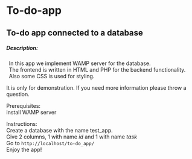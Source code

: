 # To-do-app
## To-do app connected to a database

##### Description:
&ensp;In this app we implement WAMP server for the database.\
&ensp;The frontend is written in HTML and PHP for the backend functionality.\
&ensp;Also some CSS is used for styling.

It is only for demonstration. If you need more information please throw a question.

Prerequisites:\
install WAMP server

Instructions:\
Create a database with the name test_app.\
Give 2 columns, 1 with name *id* and 1 with name *task*\
Go to `http://localhost/to-do_app/`\
Enjoy the app!

